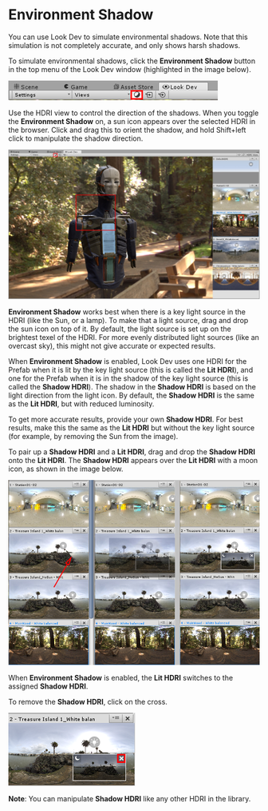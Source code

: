 # Environment Shadow

You can use Look Dev to simulate environmental shadows. Note that this simulation is not completely accurate, and only shows harsh shadows.

To simulate environmental shadows, click the __Environment Shadow__ button in the top menu of the Look Dev window (highlighted in the image below).

![The top menu of the Look Dev window with the __Environment Shadow__ button highlighted](../uploads/Main/LookDevEnvironmentShadow-Button-0.png)

Use the HDRI view to control the direction of the shadows. When you toggle the __Environment Shadow__ on, a sun icon appears over the selected HDRI in the browser. Click and drag this to orient the shadow, and hold Shift+left click to manipulate the shadow direction. 

![Manipulate the sun icon (here in the middle pane on the right-hand screen) to control shadow direction](../uploads/Main/LookDevEnvironmentShadow-ShadowManipulate-1.png)

__Environment Shadow__ works best when there is a key light source in the HDRI (like the Sun, or a lamp). To make that a light source, drag and drop the sun icon on top of it. By default, the light source is set up on the brightest texel of the HDRI. For more evenly distributed light sources (like an overcast sky), this might not give accurate or expected results.

When __Environment Shadow__ is enabled, Look Dev uses one HDRI for the Prefab when it is lit by the key light source (this is called the __Lit HDRI__), and one for the Prefab when it is in the shadow of the key light source (this is called the __Shadow HDRI__). The shadow in the __Shadow HDRI__ is based on the light direction from the light icon. By default, the __Shadow HDRI__ is the same as the __Lit HDRI__, but with reduced luminosity.

To get more accurate results, provide your own __Shadow HDRI__. For best results, make this the same as the __Lit HDRI__ but without the key light source (for example, by removing the Sun from the image).

To pair up a __Shadow HDRI__ and a __Lit HDRI__, drag and drop the __Shadow HDRI__ onto the __Lit HDRI__. The __Shadow HDRI__ appears over the __Lit HDRI__ with a moon icon, as shown in the image below.

![Pairing up a __Shadow HDRI__ and a __Lit HDRI__](../uploads/Main/LookDevEnvironmentShadow-ShadowAndLit-2.jpg)

When __Environment Shadow__ is enabled, the __Lit HDRI__ switches to the assigned __Shadow HDRI__.

To remove the __Shadow HDRI__, click on the cross.

![Click on the cross to remove the __Shadow HDRI__](../uploads/Main/LookDevEnvironmentShadow-RemoveShadowHDRI-3.png)

 __Note__: You can manipulate __Shadow HDRI__ like any other HDRI in the library.